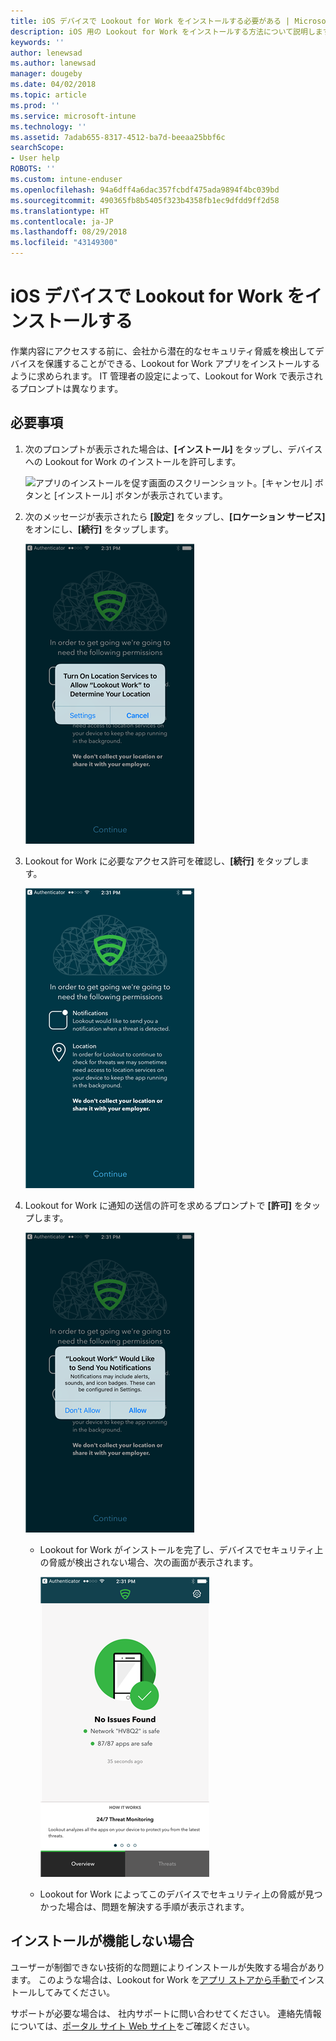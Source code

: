 ```yaml
---
title: iOS デバイスで Lookout for Work をインストールする必要がある | Microsoft Docs
description: iOS 用の Lookout for Work をインストールする方法について説明します。
keywords: ''
author: lenewsad
ms.author: lanewsad
manager: dougeby
ms.date: 04/02/2018
ms.topic: article
ms.prod: ''
ms.service: microsoft-intune
ms.technology: ''
ms.assetid: 7adab655-8317-4512-ba7d-beeaa25bbf6c
searchScope:
- User help
ROBOTS: ''
ms.custom: intune-enduser
ms.openlocfilehash: 94a6dff4a6dac357fcbdf475ada9894f4bc039bd
ms.sourcegitcommit: 490365fb8b5405f323b4358fb1ec9dfdd9ff2d58
ms.translationtype: HT
ms.contentlocale: ja-JP
ms.lasthandoff: 08/29/2018
ms.locfileid: "43149300"
---
```

# <a name="install-lookout-for-work-on-your-ios-device"></a>iOS デバイスで Lookout for Work をインストールする


作業内容にアクセスする前に、会社から潜在的なセキュリティ脅威を検出してデバイスを保護することができる、Lookout for Work アプリをインストールするように求められます。 IT 管理者の設定によって、Lookout for Work で表示されるプロンプトは異なります。


## <a name="what-you-need-to-do"></a>必要事項

1.  次のプロンプトが表示された場合は、**[インストール]** をタップし、デバイスへの Lookout for Work のインストールを許可します。

      ![アプリのインストールを促す画面のスクリーンショット。[キャンセル] ボタンと [インストール] ボタンが表示されています。](/intune-user-help/media/ios-mts-install-app-request-after-1804.png)

2. 次のメッセージが表示されたら **[設定]** をタップし、**[ロケーション サービス]** をオンにし、**[続行]** をタップします。

      ![[設定]、[ロケーション サービス] の順にタップする](./media/ios-lfw-allow-location-services.png)

3. Lookout for Work に必要なアクセス許可を確認し、**[続行]** をタップします。

      ![Lookout for Work に接続している状態になりました](./media/ios-lfw-permissions-lookout-needs.png)

4. Lookout for Work に通知の送信の許可を求めるプロンプトで **[許可]** をタップします。

     ![[設定]、[ロケーション サービス] の順にタップする](./media/ios-lfw-allow-notifications.png)

   * Lookout for Work がインストールを完了し、デバイスでセキュリティ上の脅威が検出されない場合、次の画面が表示されます。

     ![セキュリティ上の脅威はありませんでした](./media/ios-lfw-no-threats-found.png)

   * Lookout for Work によってこのデバイスでセキュリティ上の脅威が見つかった場合は、問題を解決する手順が表示されます。

## <a name="if-the-installation-doesnt-work"></a>インストールが機能しない場合

ユーザーが制御できない技術的な問題によりインストールが失敗する場合があります。 このような場合は、Lookout for Work を[アプリ ストアから手動で](https://itunes.apple.com/app/lookout-for-work/id997193468)インストールしてみてください。

サポートが必要な場合は、 社内サポートに問い合わせてください。 連絡先情報については、[ポータル サイト Web サイト](https://go.microsoft.com/fwlink/?linkid=2010980)をご確認ください。

